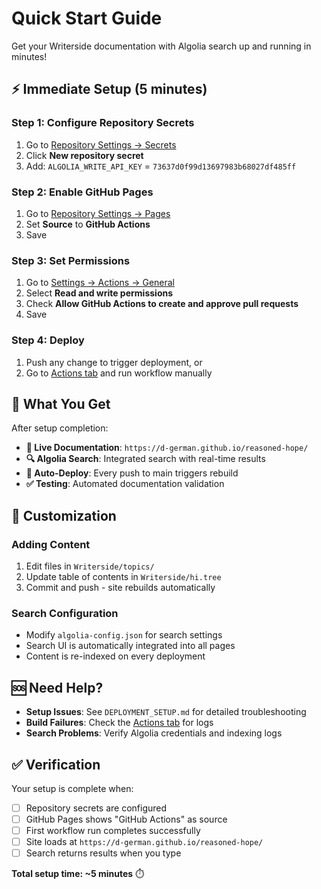 # Quick Start Guide

Get your Writerside documentation with Algolia search up and running in minutes!

## ⚡ Immediate Setup (5 minutes)

### Step 1: Configure Repository Secrets
1. Go to [Repository Settings → Secrets](https://github.com/d-german/reasoned-hope/settings/secrets/actions)
2. Click **New repository secret**
3. Add: `ALGOLIA_WRITE_API_KEY` = `73637d0f99d13697983b68027df485ff`

### Step 2: Enable GitHub Pages
1. Go to [Repository Settings → Pages](https://github.com/d-german/reasoned-hope/settings/pages)
2. Set **Source** to **GitHub Actions**
3. Save

### Step 3: Set Permissions
1. Go to [Settings → Actions → General](https://github.com/d-german/reasoned-hope/settings/actions)
2. Select **Read and write permissions**
3. Check **Allow GitHub Actions to create and approve pull requests**
4. Save

### Step 4: Deploy
1. Push any change to trigger deployment, or
2. Go to [Actions tab](https://github.com/d-german/reasoned-hope/actions) and run workflow manually

## 🎯 What You Get

After setup completion:

- **📖 Live Documentation**: `https://d-german.github.io/reasoned-hope/`
- **🔍 Algolia Search**: Integrated search with real-time results
- **🚀 Auto-Deploy**: Every push to main triggers rebuild
- **✅ Testing**: Automated documentation validation

## 🔧 Customization

### Adding Content
1. Edit files in `Writerside/topics/`
2. Update table of contents in `Writerside/hi.tree`
3. Commit and push - site rebuilds automatically

### Search Configuration
- Modify `algolia-config.json` for search settings
- Search UI is automatically integrated into all pages
- Content is re-indexed on every deployment

## 🆘 Need Help?

- **Setup Issues**: See `DEPLOYMENT_SETUP.md` for detailed troubleshooting
- **Build Failures**: Check the [Actions tab](https://github.com/d-german/reasoned-hope/actions) for logs
- **Search Problems**: Verify Algolia credentials and indexing logs

## ✅ Verification

Your setup is complete when:
- [ ] Repository secrets are configured
- [ ] GitHub Pages shows "GitHub Actions" as source
- [ ] First workflow run completes successfully
- [ ] Site loads at `https://d-german.github.io/reasoned-hope/`
- [ ] Search returns results when you type

**Total setup time: ~5 minutes** ⏱️
